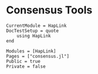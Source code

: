 # Consensus Tools

```@meta
CurrentModule = HapLink
DocTestSetup = quote
    using HapLink
end
```

```@autodocs
Modules = [HapLink]
Pages = ["consensus.jl"]
Public = true
Private = false
```
